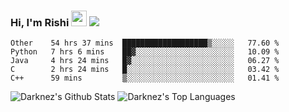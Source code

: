 ### Hi, I'm Rishi <img src="https://media.giphy.com/media/hvRJCLFzcasrR4ia7z/giphy.gif" width="25px" />  <img src="https://img.shields.io/badge/Data Scienctist-Python-blue?style=flat-square" />
<!--START_SECTION:waka-->
```text
Other    54 hrs 37 mins  ███████████████████▒░░░░░   77.60 % 
Python   7 hrs 6 mins    ██▓░░░░░░░░░░░░░░░░░░░░░░   10.09 % 
Java     4 hrs 24 mins   █▓░░░░░░░░░░░░░░░░░░░░░░░   06.27 % 
C        2 hrs 24 mins   █░░░░░░░░░░░░░░░░░░░░░░░░   03.42 % 
C++      59 mins         ▒░░░░░░░░░░░░░░░░░░░░░░░░   01.41 % 
```
<!--END_SECTION:waka-->
<img alt="Darknez's Github Stats" src="https://github-readme-stats.vercel.app/api?username=Darknez07&show_icons=true&count_private=true&theme=dark" />
<img alt="Darknez's Top Languages" src="https://github-readme-stats.vercel.app/api/top-langs/?username=Darknez07&langs_count=5&theme=tokyonight" />
